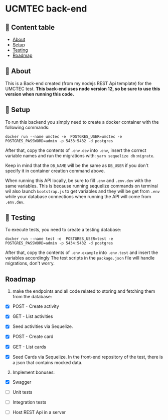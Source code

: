# UCMTEC back-end

## 📝 Content table

- [About](#about)
- [Setup](#getting_started)
- [Testing](#tests)
- [Roadmap](#roadmap)


## 🧐 About <a name = "about"></a>

This is a Back-end created (from my nodejs REST Api template) for the UMCTEC test.
**This back-end uses node version 12, so be sure to use this version when running this code.**

## 🏁 Setup <a name = "getting_started"></a>

To run this backend you simply need to create a docker container with the following commands:

```
docker run --name umctec -e  POSTGRES_USER=umctec -e POSTGRES_PASSWORD=admin -p 5433:5432 -d postgres
```

After that, copy the contents of `.env.dev` into `.env`, insert the correct variable names and run the migrations with: `yarn sequelize db:migrate`.

Keep in mind that the `DB_NAME` will be the same as `DB_USER` if you don't specify it in container creation command above.

When running this API locally, be sure to fill `.env` and `.env.dev` with the same variables. This is because running sequelize commands on terminal wil also launch `bootstrap.js` to get variables and they will be get from `.env` while your database connections when running the API will come from `.env.dev`.

## 🏁 Testing <a name = "tests"></a>

To execute tests, you need to create a testing database:

```
docker run --name test -e  POSTGRES_USER=test -e POSTGRES_PASSWORD=admin -p 5434:5432 -d postgres
```

After that, copy the contents of `.env.example` into `.env.test` and insert the variables accordingly  The test scripts in the `package.json` file will handle migrations, don't worry.

## Roadmap <a name = "roadmap"></a>

1. make the endpoints and all code related to storing and fetching them from the database:
- [X] POST - Create activity
- [X] GET - List activities
- [X] Seed activities via Sequelize.
- [X] POST - Create card
- [X] GET - List cards
- [X] Seed Cards via Sequelize. In the front-end repository of the test, there is a json that contains mocked data.


2. Implement bonuses:
- [X] Swagger
- [ ] Unit tests
- [ ] Integration tests
- [ ] Host REST Api in a server









